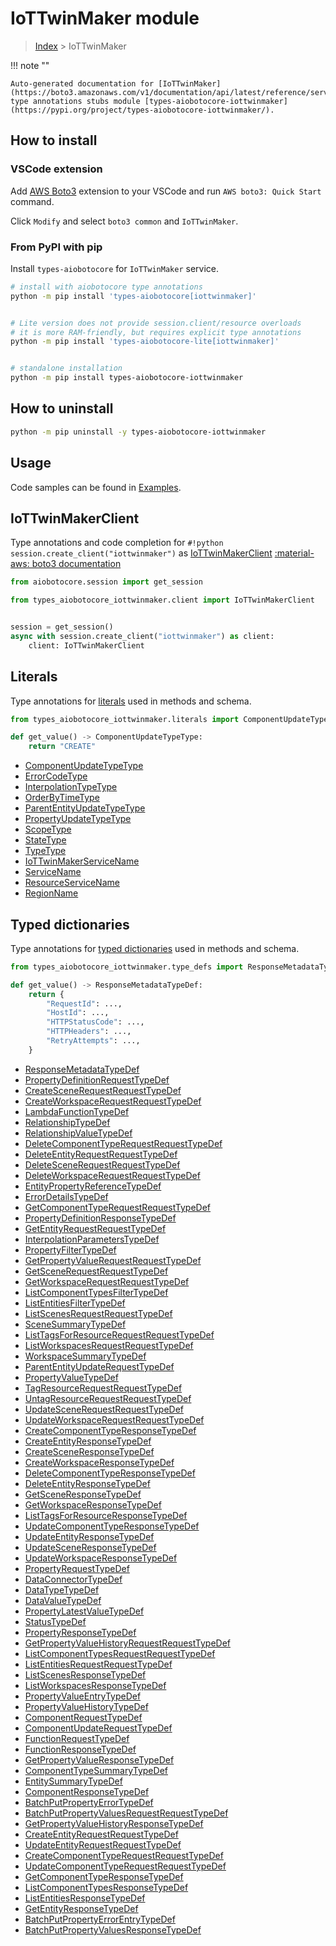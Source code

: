 # IoTTwinMaker module

> [Index](../README.md) > IoTTwinMaker


!!! note ""

    Auto-generated documentation for [IoTTwinMaker](https://boto3.amazonaws.com/v1/documentation/api/latest/reference/services/iottwinmaker.html#IoTTwinMaker)
    type annotations stubs module [types-aiobotocore-iottwinmaker](https://pypi.org/project/types-aiobotocore-iottwinmaker/).

## How to install

### VSCode extension

Add [AWS Boto3](https://marketplace.visualstudio.com/items?itemName=Boto3typed.boto3-ide)
extension to your VSCode and run `AWS boto3: Quick Start` command.

Click `Modify` and select `boto3 common` and `IoTTwinMaker`.

### From PyPI with pip

Install `types-aiobotocore` for `IoTTwinMaker` service.

```bash
# install with aiobotocore type annotations
python -m pip install 'types-aiobotocore[iottwinmaker]'


# Lite version does not provide session.client/resource overloads
# it is more RAM-friendly, but requires explicit type annotations
python -m pip install 'types-aiobotocore-lite[iottwinmaker]'


# standalone installation
python -m pip install types-aiobotocore-iottwinmaker
```



## How to uninstall

```bash
python -m pip uninstall -y types-aiobotocore-iottwinmaker
```

## Usage

Code samples can be found in [Examples](./usage.md).

## IoTTwinMakerClient

Type annotations and code completion for  `#!python session.create_client("iottwinmaker")` as [IoTTwinMakerClient](./client.md)
[:material-aws: boto3 documentation](https://boto3.amazonaws.com/v1/documentation/api/latest/reference/services/iottwinmaker.html#IoTTwinMaker.Client)

```python title="Usage example"
from aiobotocore.session import get_session

from types_aiobotocore_iottwinmaker.client import IoTTwinMakerClient


session = get_session()
async with session.create_client("iottwinmaker") as client:
    client: IoTTwinMakerClient
```








## Literals

Type annotations for [literals](./literals.md) used in methods and schema.

```python title="Usage example"
from types_aiobotocore_iottwinmaker.literals import ComponentUpdateTypeType

def get_value() -> ComponentUpdateTypeType:
    return "CREATE"
```

- [ComponentUpdateTypeType](./literals.md#componentupdatetypetype)
- [ErrorCodeType](./literals.md#errorcodetype)
- [InterpolationTypeType](./literals.md#interpolationtypetype)
- [OrderByTimeType](./literals.md#orderbytimetype)
- [ParentEntityUpdateTypeType](./literals.md#parententityupdatetypetype)
- [PropertyUpdateTypeType](./literals.md#propertyupdatetypetype)
- [ScopeType](./literals.md#scopetype)
- [StateType](./literals.md#statetype)
- [TypeType](./literals.md#typetype)
- [IoTTwinMakerServiceName](./literals.md#iottwinmakerservicename)
- [ServiceName](./literals.md#servicename)
- [ResourceServiceName](./literals.md#resourceservicename)
- [RegionName](./literals.md#regionname)




## Typed dictionaries

Type annotations for [typed dictionaries](./type_defs.md) used in methods and schema.

```python title="Usage example"
from types_aiobotocore_iottwinmaker.type_defs import ResponseMetadataTypeDef

def get_value() -> ResponseMetadataTypeDef:
    return {
        "RequestId": ...,
        "HostId": ...,
        "HTTPStatusCode": ...,
        "HTTPHeaders": ...,
        "RetryAttempts": ...,
    }
```

- [ResponseMetadataTypeDef](./type_defs.md#responsemetadatatypedef)
- [PropertyDefinitionRequestTypeDef](./type_defs.md#propertydefinitionrequesttypedef)
- [CreateSceneRequestRequestTypeDef](./type_defs.md#createscenerequestrequesttypedef)
- [CreateWorkspaceRequestRequestTypeDef](./type_defs.md#createworkspacerequestrequesttypedef)
- [LambdaFunctionTypeDef](./type_defs.md#lambdafunctiontypedef)
- [RelationshipTypeDef](./type_defs.md#relationshiptypedef)
- [RelationshipValueTypeDef](./type_defs.md#relationshipvaluetypedef)
- [DeleteComponentTypeRequestRequestTypeDef](./type_defs.md#deletecomponenttyperequestrequesttypedef)
- [DeleteEntityRequestRequestTypeDef](./type_defs.md#deleteentityrequestrequesttypedef)
- [DeleteSceneRequestRequestTypeDef](./type_defs.md#deletescenerequestrequesttypedef)
- [DeleteWorkspaceRequestRequestTypeDef](./type_defs.md#deleteworkspacerequestrequesttypedef)
- [EntityPropertyReferenceTypeDef](./type_defs.md#entitypropertyreferencetypedef)
- [ErrorDetailsTypeDef](./type_defs.md#errordetailstypedef)
- [GetComponentTypeRequestRequestTypeDef](./type_defs.md#getcomponenttyperequestrequesttypedef)
- [PropertyDefinitionResponseTypeDef](./type_defs.md#propertydefinitionresponsetypedef)
- [GetEntityRequestRequestTypeDef](./type_defs.md#getentityrequestrequesttypedef)
- [InterpolationParametersTypeDef](./type_defs.md#interpolationparameterstypedef)
- [PropertyFilterTypeDef](./type_defs.md#propertyfiltertypedef)
- [GetPropertyValueRequestRequestTypeDef](./type_defs.md#getpropertyvaluerequestrequesttypedef)
- [GetSceneRequestRequestTypeDef](./type_defs.md#getscenerequestrequesttypedef)
- [GetWorkspaceRequestRequestTypeDef](./type_defs.md#getworkspacerequestrequesttypedef)
- [ListComponentTypesFilterTypeDef](./type_defs.md#listcomponenttypesfiltertypedef)
- [ListEntitiesFilterTypeDef](./type_defs.md#listentitiesfiltertypedef)
- [ListScenesRequestRequestTypeDef](./type_defs.md#listscenesrequestrequesttypedef)
- [SceneSummaryTypeDef](./type_defs.md#scenesummarytypedef)
- [ListTagsForResourceRequestRequestTypeDef](./type_defs.md#listtagsforresourcerequestrequesttypedef)
- [ListWorkspacesRequestRequestTypeDef](./type_defs.md#listworkspacesrequestrequesttypedef)
- [WorkspaceSummaryTypeDef](./type_defs.md#workspacesummarytypedef)
- [ParentEntityUpdateRequestTypeDef](./type_defs.md#parententityupdaterequesttypedef)
- [PropertyValueTypeDef](./type_defs.md#propertyvaluetypedef)
- [TagResourceRequestRequestTypeDef](./type_defs.md#tagresourcerequestrequesttypedef)
- [UntagResourceRequestRequestTypeDef](./type_defs.md#untagresourcerequestrequesttypedef)
- [UpdateSceneRequestRequestTypeDef](./type_defs.md#updatescenerequestrequesttypedef)
- [UpdateWorkspaceRequestRequestTypeDef](./type_defs.md#updateworkspacerequestrequesttypedef)
- [CreateComponentTypeResponseTypeDef](./type_defs.md#createcomponenttyperesponsetypedef)
- [CreateEntityResponseTypeDef](./type_defs.md#createentityresponsetypedef)
- [CreateSceneResponseTypeDef](./type_defs.md#createsceneresponsetypedef)
- [CreateWorkspaceResponseTypeDef](./type_defs.md#createworkspaceresponsetypedef)
- [DeleteComponentTypeResponseTypeDef](./type_defs.md#deletecomponenttyperesponsetypedef)
- [DeleteEntityResponseTypeDef](./type_defs.md#deleteentityresponsetypedef)
- [GetSceneResponseTypeDef](./type_defs.md#getsceneresponsetypedef)
- [GetWorkspaceResponseTypeDef](./type_defs.md#getworkspaceresponsetypedef)
- [ListTagsForResourceResponseTypeDef](./type_defs.md#listtagsforresourceresponsetypedef)
- [UpdateComponentTypeResponseTypeDef](./type_defs.md#updatecomponenttyperesponsetypedef)
- [UpdateEntityResponseTypeDef](./type_defs.md#updateentityresponsetypedef)
- [UpdateSceneResponseTypeDef](./type_defs.md#updatesceneresponsetypedef)
- [UpdateWorkspaceResponseTypeDef](./type_defs.md#updateworkspaceresponsetypedef)
- [PropertyRequestTypeDef](./type_defs.md#propertyrequesttypedef)
- [DataConnectorTypeDef](./type_defs.md#dataconnectortypedef)
- [DataTypeTypeDef](./type_defs.md#datatypetypedef)
- [DataValueTypeDef](./type_defs.md#datavaluetypedef)
- [PropertyLatestValueTypeDef](./type_defs.md#propertylatestvaluetypedef)
- [StatusTypeDef](./type_defs.md#statustypedef)
- [PropertyResponseTypeDef](./type_defs.md#propertyresponsetypedef)
- [GetPropertyValueHistoryRequestRequestTypeDef](./type_defs.md#getpropertyvaluehistoryrequestrequesttypedef)
- [ListComponentTypesRequestRequestTypeDef](./type_defs.md#listcomponenttypesrequestrequesttypedef)
- [ListEntitiesRequestRequestTypeDef](./type_defs.md#listentitiesrequestrequesttypedef)
- [ListScenesResponseTypeDef](./type_defs.md#listscenesresponsetypedef)
- [ListWorkspacesResponseTypeDef](./type_defs.md#listworkspacesresponsetypedef)
- [PropertyValueEntryTypeDef](./type_defs.md#propertyvalueentrytypedef)
- [PropertyValueHistoryTypeDef](./type_defs.md#propertyvaluehistorytypedef)
- [ComponentRequestTypeDef](./type_defs.md#componentrequesttypedef)
- [ComponentUpdateRequestTypeDef](./type_defs.md#componentupdaterequesttypedef)
- [FunctionRequestTypeDef](./type_defs.md#functionrequesttypedef)
- [FunctionResponseTypeDef](./type_defs.md#functionresponsetypedef)
- [GetPropertyValueResponseTypeDef](./type_defs.md#getpropertyvalueresponsetypedef)
- [ComponentTypeSummaryTypeDef](./type_defs.md#componenttypesummarytypedef)
- [EntitySummaryTypeDef](./type_defs.md#entitysummarytypedef)
- [ComponentResponseTypeDef](./type_defs.md#componentresponsetypedef)
- [BatchPutPropertyErrorTypeDef](./type_defs.md#batchputpropertyerrortypedef)
- [BatchPutPropertyValuesRequestRequestTypeDef](./type_defs.md#batchputpropertyvaluesrequestrequesttypedef)
- [GetPropertyValueHistoryResponseTypeDef](./type_defs.md#getpropertyvaluehistoryresponsetypedef)
- [CreateEntityRequestRequestTypeDef](./type_defs.md#createentityrequestrequesttypedef)
- [UpdateEntityRequestRequestTypeDef](./type_defs.md#updateentityrequestrequesttypedef)
- [CreateComponentTypeRequestRequestTypeDef](./type_defs.md#createcomponenttyperequestrequesttypedef)
- [UpdateComponentTypeRequestRequestTypeDef](./type_defs.md#updatecomponenttyperequestrequesttypedef)
- [GetComponentTypeResponseTypeDef](./type_defs.md#getcomponenttyperesponsetypedef)
- [ListComponentTypesResponseTypeDef](./type_defs.md#listcomponenttypesresponsetypedef)
- [ListEntitiesResponseTypeDef](./type_defs.md#listentitiesresponsetypedef)
- [GetEntityResponseTypeDef](./type_defs.md#getentityresponsetypedef)
- [BatchPutPropertyErrorEntryTypeDef](./type_defs.md#batchputpropertyerrorentrytypedef)
- [BatchPutPropertyValuesResponseTypeDef](./type_defs.md#batchputpropertyvaluesresponsetypedef)

